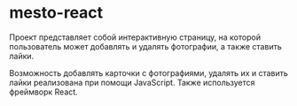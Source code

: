 # mesto-react

Проект представляет собой интерактивную страницу, на которой пользователь может добавлять и удалять фотографии, а также ставить лайки.

Возможность добавлять карточки с фотографиями, удалять их и ставить лайки реализована при помощи JavaScript.
Также используется фреймворк React.


